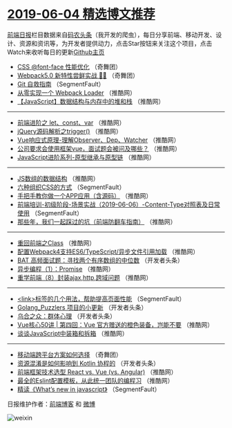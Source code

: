 # [2019-06-04 精选博文推荐](http://hao.caibaojian.com/date/2019/06/04)

[前端日报](http://caibaojian.com/c/news)栏目数据来自[码农头条](http://hao.caibaojian.com/)（我开发的爬虫），每日分享前端、移动开发、设计、资源和资讯等，为开发者提供动力，点击Star按钮来关注这个项目，点击Watch来收听每日的更新[Github主页](https://github.com/kujian/frontendDaily)
* [CSS @font-face 性能优化](http://hao.caibaojian.com/103271.html) （奇舞团）
* [Webpack5.0 新特性尝鲜实战 🦀🦀](http://hao.caibaojian.com/103595.html) （奇舞团）
* [Git 自救指南](http://hao.caibaojian.com/113643.html) （SegmentFault）
* [从零实现一个 Webpack Loader](http://hao.caibaojian.com/113720.html) （推酷网）
* [【JavaScript】数据结构与内存中的堆和栈](http://hao.caibaojian.com/113709.html) （推酷网）

***
* [前端进阶之 let、const、var](http://hao.caibaojian.com/113721.html) （推酷网）
* [jQuery源码解析之trigger()](http://hao.caibaojian.com/113704.html) （推酷网）
* [Vue响应式原理-理解Observer、Dep、Watcher](http://hao.caibaojian.com/113715.html) （推酷网）
* [公司要求会使用框架vue，面试题会被问及哪些？](http://hao.caibaojian.com/113719.html) （推酷网）
* [JavaScript进阶系列-原型继承与原型链](http://hao.caibaojian.com/113700.html) （推酷网）

***
* [JS数组的数据结构](http://hao.caibaojian.com/113716.html) （推酷网）
* [六种组织CSS的方式](http://hao.caibaojian.com/113641.html) （SegmentFault）
* [手把手教你做一个APP应用（含源码）](http://hao.caibaojian.com/113711.html) （推酷网）
* [前端培训-初级阶段-场景实战（2019-06-06）-Content-Type对照表及日常使用](http://hao.caibaojian.com/113654.html) （SegmentFault）
* [那些年，我们一起踩过的坑（前端防翻车指南）](http://hao.caibaojian.com/113701.html) （推酷网）

***
* [重回前端之Class](http://hao.caibaojian.com/113815.html) （推酷网）
* [配置Webpack4支持ES6/TypeScript/异步文件引用加载](http://hao.caibaojian.com/113714.html) （推酷网）
* [BAT 高频面试题：寻找两个有序数组的中位数](http://hao.caibaojian.com/113691.html) （开发者头条）
* [异步编程（1）：Promise](http://hao.caibaojian.com/113705.html) （推酷网）
* [重学前端（8）封装ajax,http,跨域问题](http://hao.caibaojian.com/113805.html) （推酷网）

***
* [&lt;link&gt;标签的几个用法，帮助提高页面性能](http://hao.caibaojian.com/113650.html) （SegmentFault）
* [Golang_Puzzlers 项目的小更新](http://hao.caibaojian.com/113683.html) （开发者头条）
* [乌合之众：群体心理](http://hao.caibaojian.com/113661.html) （开发者头条）
* [Vue核心50讲 | 第四回：Vue 官方赠送的橙色装备，岂能不要](http://hao.caibaojian.com/113697.html) （推酷网）
* [谈谈JavaScript中装箱和拆箱](http://hao.caibaojian.com/113796.html) （推酷网）

***
* [移动端跨平台方案如何选择](http://hao.caibaojian.com/113300.html) （奇舞团）
* [资源混淆是如何影响到 Kotlin 协程的](http://hao.caibaojian.com/113672.html) （开发者头条）
* [前端框架技术选型 React vs. Vue (vs. Angular)](http://hao.caibaojian.com/113708.html) （推酷网）
* [最全的Eslint配置模板，从此统一团队的编程习](http://hao.caibaojian.com/113807.html) （推酷网）
* [精读《What&#8217;s new in javascript》](http://hao.caibaojian.com/113651.html) （SegmentFault）

日报维护作者：[前端博客](http://caibaojian.com/) 和 [微博](http://caibaojian.com/go/weibo)

![weixin](https://user-images.githubusercontent.com/3055447/38468989-651132ac-3b80-11e8-8e6b-15122322a9d7.png)